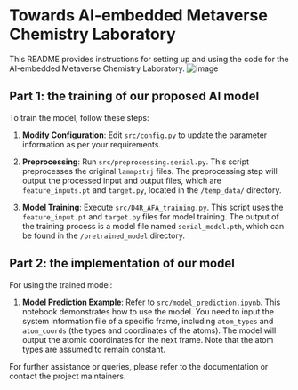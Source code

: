 # Towards AI-embedded Metaverse Chemistry Laboratory

This README provides instructions for setting up and using the code for the AI-embedded Metaverse Chemistry Laboratory.
![image](https://github.com/hxlin97/Metaverse-lab/assets/58459755/a83c28c5-6967-4f5e-ad3f-a2dd0652c6fd)

## Part 1: the training of our proposed AI model

To train the model, follow these steps:

1. **Modify Configuration**: Edit `src/config.py` to update the parameter information as per your requirements.

2. **Preprocessing**: Run `src/preprocessing.serial.py`. This script preprocesses the original `lammpstrj` files. The preprocessing step will output the processed input and output files, which are `feature_inputs.pt` and `target.py`, located in the `/temp_data/` directory.

3. **Model Training**: Execute `src/D4R_AFA_training.py`. This script uses the `feature_input.pt` and `target.py` files for model training. The output of the training process is a model file named `serial_model.pth`, which can be found in the `/pretrained_model` directory.

## Part 2: the implementation of our model

For using the trained model:

1. **Model Prediction Example**: Refer to `src/model_prediction.ipynb`. This notebook demonstrates how to use the model. You need to input the system information file of a specific frame, including `atom_types` and `atom_coords` (the types and coordinates of the atoms). The model will output the atomic coordinates for the next frame. Note that the atom types are assumed to remain constant.

For further assistance or queries, please refer to the documentation or contact the project maintainers.
